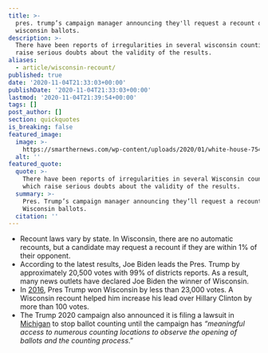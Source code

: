 ```yaml
---
title: >-
  pres. trump’s campaign manager announcing they'll request a recount of
  wisconsin ballots.
description: >-
  There have been reports of irregularities in several wisconsin counties which
  raise serious doubts about the validity of the results.
aliases:
  - article/wisconsin-recount/
published: true
date: '2020-11-04T21:33:03+00:00'
publishDate: '2020-11-04T21:33:03+00:00'
lastmod: '2020-11-04T21:39:54+00:00'
tags: []
post_author: []
section: quickquotes
is_breaking: false
featured_image:
  image: >-
    https://smarthernews.com/wp-content/uploads/2020/01/white-house-754766_1280-min-1024x632.jpg
  alt: ''
featured_quote:
  quote: >-
    There have been reports of irregularities in several Wisconsin counties
    which raise serious doubts about the validity of the results.
  summary: >-
    Pres. Trump’s campaign manager announcing they’ll request a recount of
    Wisconsin ballots.
  citation: ''
---
```

*   Recount laws vary by state. In Wisconsin, there are no automatic recounts, but a candidate may request a recount if they are within 1% of their opponent.
*   According to the latest results, Joe Biden leads the Pres. Trump by approximately 20,500 votes with 99% of districts reports. As a result, many news outlets have declared Joe Biden the winner of Wisconsin.
*   In [2016](\"https://madison.com/wsj/news/local/govt-and-politics/completed-wisconsin-recount-widens-donald-trumps-lead-by-131-votes/article_3f61c6ac-5b18-5c27-bf38-e537146bbcdd.html\"), Pres Trump won Wisconsin by less than 23,000 votes. A Wisconsin recount helped him increase his lead over Hillary Clinton by more than 100 votes.
*   The Trump 2020 campaign also announced it is filing a lawsuit in [Michigan](\"https://www.donaldjtrump.com/media/trump-campaign-statement-on-michigan-lawsuit/\") to stop ballot counting until the campaign has _“meaningful access to numerous counting locations to observe the opening of ballots and the counting process_.”